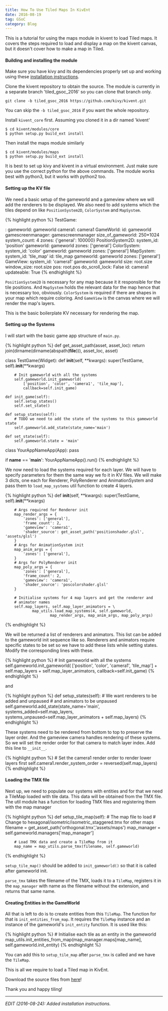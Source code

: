 ```yaml
---
title: How To Use Tiled Maps In KivEnt
date: 2016-08-19
tag: GSoC
category: Blog
---
```


This is a tutorial for using the maps module in kivent to load Tiled maps. It
covers the steps required to load and display a map on the kivent canvas, but
it doesn't cover how to make a map in Tiled.

#### Building and installing the module

Make sure you have kivy and its dependencies properly set up and working using
these [installation instructions](https://kivy.org/docs/gettingstarted/installation.html).

Clone the kivent repository to obtain the source. The module is currently in a
separate branch 'tiled\_gsoc\_2016' so you can clone that branch only.

```
git clone -b tiled_gsoc_2016 https://github.com/kivy/kivent.git
```

You can skip the `-b tiled_gsoc_2016` if you want the whole repository.

Install `kivent_core` first. Assuming you cloned it in a dir named 'kivent'

```
$ cd kivent/modules/core
$ python setup.py build_ext install
```

Then install the maps module similarly

```
$ cd kivent/modules/maps
$ python setup.py build_ext install
```

It is best to set up kivy and kivent in a virtual environment. Just make sure
you use the correct python for the above commands. The module works
best with python3, but it works with python2 too.

#### Setting up the KV file

We need a basic setup of the gameworld and a gameview where we will add the
renderers to be displayed. We also need to add systems which the tiles depend
on like `PositionSystem2D`, `ColorSystem` and `MapSystem`.

{% highlight python %}
TestGame:

<TestGame>:
    gameworld: gameworld
    camera1: camera1
    GameWorld:
        id: gameworld
        gamescreenmanager: gamescreenmanager
        size_of_gameworld: 250*1024
        system_count: 4
        zones: {'general': 100000}
        PositionSystem2D:
            system_id: 'position'
            gameworld: gameworld
            zones: ['general']
        ColorSystem:
            system_id: 'color'
            gameworld: gameworld
            zones: ['general']
        MapSystem:
            system_id: 'tile_map'
            id: tile_map
            gameworld: gameworld
            zones: ['general']
        GameView:
            system_id: 'camera1'
            gameworld: gameworld
            size: root.size
            window_size: root.size
            pos: root.pos
            do_scroll_lock: False
            id: camera1
            updateable: True
{% endhighlight %}

`PositionSystem2D` is necessary for any map because it it responsible for the
tile positions. And `MapSystem` holds the relevant data for the map hence that
is necessary too, obviously. `ColorSystem` is required if there are shapes in
your map which require coloring. And `GameView` is the canvas where we will
render the map's layers.

This is the basic boilerplate KV necessary for rendering the map.

#### Setting up the Systems

I will start with the basic game app structure of `main.py`.

{% highlight python %}
def get_asset_path(asset, asset_loc):
    return join(dirname(dirname(abspath(__file__))), asset_loc, asset)

class TestGame(Widget):
    def __init__(self, **kwargs):
        super(TestGame, self).__init__(**kwargs)

        # Init gameworld with all the systems
        self.gameworld.init_gameworld(
            ['position', 'color', 'camera1', 'tile_map'],
            callback=self.init_game)

    def init_game(self):
        self.setup_states()
        self.set_state()

    def setup_states(self):
        # TODO we need to add the state of the systems to this gameworld state
        self.gameworld.add_state(state_name='main')

    def set_state(self):
        self.gameworld.state = 'main'

class YourAppNameApp(App):
    pass

if __name__ == '__main__':
    YourAppNameApp().run()
{% endhighlight %}

We now need to load the systems required for each layer. We will have to
specify parameters for them the same way we fo it in KV files. We will make 3
dicts, one each for Renderer, PolyRenderer and AnimationSystem and pass them
to `load_map_systems` util function to create 4 layers.

{% highlight python %}
    def __init__(self, **kwargs):
        super(TestGame, self).__init__(**kwargs)

        # Args required for Renderer init
        map_render_args = {
            'zones': ['general'],
            'frame_count': 2,
            'gameview': 'camera1',
            'shader_source': get_asset_path('positionshader.glsl', 'assets/glsl')
        }
        # Args for AnimationSystem init
        map_anim_args = {
            'zones': ['general'],
        }
        # Args for PolyRenderer init
        map_poly_args = {
            'zones': ['general'],
            'frame_count': 2,
            'gameview': 'camera1',
            'shader_source': 'poscolorshader.glsl'
        }

        # Initialise systems for 4 map layers and get the renderer and
        # animator names
        self.map_layers, self.map_layer_animators = \
                map_utils.load_map_systems(4, self.gameworld,
                        map_render_args, map_anim_args, map_poly_args)
{% endhighlight %}

We will be returned a list of renderers and animators. This list can be added
to the gameworld init sequence like so. Renderers and animators require
specific states to be set so we have to add these lists while setting states.
Modify the corresponding lines with these.

{% highlight python %}
        # Init gameworld with all the systems
        self.gameworld.init_gameworld(
            ['position', 'color', 'camera1', 'tile_map']
            + self.map_layers
            + self.map_layer_animators,
            callback=self.init_game)
{% endhighlight %}

and

{% highlight python %}
    def setup_states(self):
        # We want renderers to be added and unpaused
        # and animators to be unpaused
        self.gameworld.add_state(state_name='main',
                systems_added=self.map_layers,
                systems_unpaused=self.map_layer_animators + self.map_layers)
{% endhighlight %}

These systems need to be rendered from bottom to top to preserve the
layer order. And the gameview camera handles rendering of these systems. So we
will set the render order for that camera to match layer index. Add this line
to `__init__`.

{% highlight python %}
        # Set the camera1 render order to render lower layers first
        self.camera1.render_system_order = reversed(self.map_layers)
{% endhighlight %}

#### Loading the TMX file

Next up, we need to populate our systems with entities and for that we need
a TileMap loaded with tile data. This data will be obtained from the TMX file.
The util module has a function for loading TMX files and registering them with
the map manager

{% highlight python %}
    def setup_tile_map(self):
        # The map file to load
        # Change to hexagonal/isometric/isometric_staggered.tmx for other maps
        filename = get_asset_path('orthogonal.tmx','assets/maps')
        map_manager = self.gameworld.managers['map_manager']

        # Load TMX data and create a TileMap from it
        map_name = map_utils.parse_tmx(filename, self.gameworld)
{% endhighlight %}

`setup_tile_map()` should be added to `init_gameworld()` so that it is called
after gameworld init.

`parse_tmx` takes the filename of the TMX, loads it to a `TileMap`, registers it
in the `map_manager` with name as the filename without the extension, and
returns that same name.

#### Creating Entities in the GameWorld

All that is left to do is to create entities from this `TileMap`.
The function for that is `init_entities_from_map`. It requires the `TileMap`
instance and an instance of the gameworld's `init_entity` function. It is used
like this:

{% highlight python %}
        # Initialise each tile as an entity in the gameworld
        map_utils.init_entities_from_map(map_manager.maps[map_name],
                                       self.gameworld.init_entity)
{% endhighlight %}

You can add this to `setup_tile_map` after `parse_tmx` is called and we have
the `TileMap`.

This is all we require to load a Tiled map in KivEnt.

Download the source files from [here]({static}/images/tile_tutorial.zip)!

Thank you and happy tiling!

<hr>

*EDIT (2016-08-24): Added installation instructions.*

